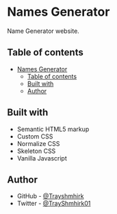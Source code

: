# Names Generator

Name Generator website.

## Table of contents
- [Names Generator](#names-generator)
  - [Table of contents](#table-of-contents)
  - [Built with](#built-with)
  - [Author](#author)

## Built with

- Semantic HTML5 markup
- Custom CSS
- Normalize CSS
- Skeleton CSS
- Vanilla Javascript


## Author

- GitHub - [@Trayshmhirk](https://github.com/Trayshmhirk)
- Twitter - [@TrayShmhirk01](https://www.twitter.com/TrayShmhirk01)

